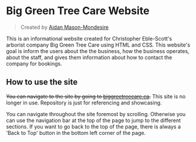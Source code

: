 # Big Green Tree Care Website
> Created by [Aidan Mason-Mondesire](https://github.com/aidanMasonmondesire)

This is an informational website created for Christopher Eble-Scott's arborist company Big Green Tree Care using HTML and CSS.
This website's goal is inform the users about the the business, how the business operates, about the staff, and gives them information 
about how to contact the company for bookings.

## How to use the site

~~You can navigate to the site by going to [biggreetreecare.ca](https://biggreentreecare.ca/).~~ This site is no longer in use. Repository is just for referencing and showcasing.

You can navigate throughout the site foremost by scrolling. Otherwise you can use the navigation bar at the top of the page to jump to the different sections.
If you want to go back to the top of the page, there is always a 'Back to Top' button in the bottom left corner of the page.
